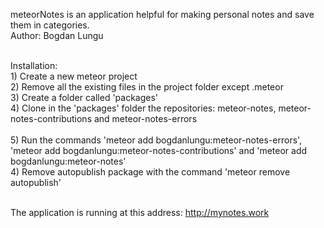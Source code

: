 meteorNotes is an application helpful for making personal notes and save them in categories.
<br>Author: Bogdan Lungu

<br>Installation:
<br>1) Create a new meteor project
<br>2) Remove all the existing files in the project folder except .meteor
<br>3) Create a folder called 'packages'
<br>4) Clone in the 'packages' folder the repositories: meteor-notes, meteor-notes-contributions and meteor-notes-errors  
<br>5) Run the commands 'meteor add bogdanlungu:meteor-notes-errors', 'meteor add bogdanlungu:meteor-notes-contributions' and 'meteor add bogdanlungu:meteor-notes'
<br>4) Remove autopublish package with the command 'meteor remove autopublish'

<br>The application is running at this address: <a href="http://mynotes.work" target="blank">http://mynotes.work</a>

